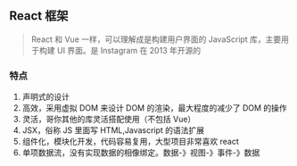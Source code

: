 ## React 框架

> React 和 Vue 一样，可以理解成是构建用户界面的 JavaScript 库，主要用于构建 UI 界面。是 Instagram 在 2013 年开源的

### 特点

1. 声明式的设计
2. 高效，采用虚拟 DOM 来设计 DOM 的渲染，最大程度的减少了 DOM 的操作
3. 灵活，哥你其他的库灵活搭配使用（不包括 Vue）
4. JSX，俗称 JS 里面写 HTML,Javascript 的语法扩展
5. 组件化，模块化开发，代码容易复用，大型项目非常喜欢 react
6. 单项数据流，没有实现数据的相像绑定。数据-》视图-》事件-》数据
